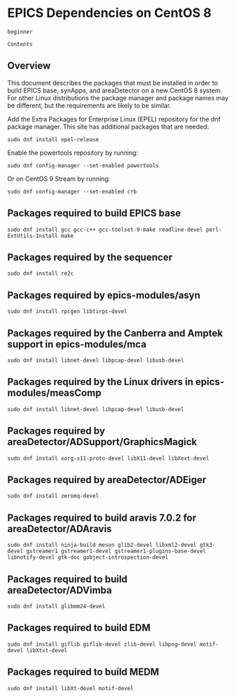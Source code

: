 EPICS Dependencies on CentOS 8
==============================

``` {tags}
beginner
```

``` {.contents}
Contents
```

Overview
--------

This document describes the packages that must be installed in order to
build EPICS base, synApps, and areaDetector on a new CentOS 8 system.
For other Linux distributions the package manager and package names may
be different, but the requirements are likely to be similar.

Add the Extra Packages for Enterprise Linux (EPEL) repository for the
dnf package manager. This site has additional packages that are needed:

    sudo dnf install epel-release

Enable the powertools repository by running:

    sudo dnf config-manager --set-enabled powertools

Or on CentOS 9 Stream by running:

    sudo dnf config-manager --set-enabled crb

Packages required to build EPICS base
-------------------------------------

    sudo dnf install gcc gcc-c++ gcc-toolset-9-make readline-devel perl-ExtUtils-Install make

Packages required by the sequencer
----------------------------------

    sudo dnf install re2c

Packages required by epics-modules/asyn
---------------------------------------

    sudo dnf install rpcgen libtirpc-devel

Packages required by the Canberra and Amptek support in epics-modules/mca
-------------------------------------------------------------------------

    sudo dnf install libnet-devel libpcap-devel libusb-devel

Packages required by the Linux drivers in epics-modules/measComp
----------------------------------------------------------------

    sudo dnf install libnet-devel libpcap-devel libusb-devel

Packages required by areaDetector/ADSupport/GraphicsMagick
----------------------------------------------------------

    sudo dnf install xorg-x11-proto-devel libX11-devel libXext-devel

Packages required by areaDetector/ADEiger
-----------------------------------------

    sudo dnf install zeromq-devel

Packages required to build aravis 7.0.2 for areaDetector/ADAravis
-----------------------------------------------------------------

    sudo dnf install ninja-build meson glib2-devel libxml2-devel gtk3-devel gstreamer1 gstreamer1-devel gstreamer1-plugins-base-devel libnotify-devel gtk-doc gobject-introspection-devel

Packages required to build areaDetector/ADVimba
-----------------------------------------------

    sudo dnf install glibmm24-devel

Packages required to build EDM
------------------------------

    sudo dnf install giflib giflib-devel zlib-devel libpng-devel motif-devel libXtst-devel

Packages required to build MEDM
-------------------------------

    sudo dnf install libXt-devel motif-devel
